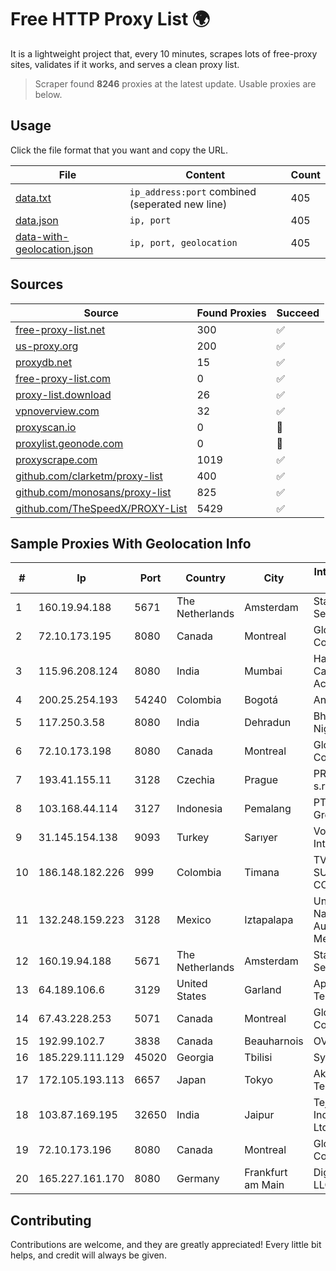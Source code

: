 
# Free HTTP Proxy List 🌍

It is a lightweight project that, every 10 minutes, scrapes lots of free-proxy sites, validates if it works, and serves a clean proxy list.


> Scraper found **8246** proxies at the latest update. Usable proxies are below.

## Usage

Click the file format that you want and copy the URL.


|File|Content|Count|
|----|-------|-----|
|[data.txt](https://raw.githubusercontent.com/themiralay/Proxy-List-World/master/data.txt)|`ip_address:port` combined (seperated new line)|405|
|[data.json](https://raw.githubusercontent.com/themiralay/Proxy-List-World/master/data.json)|`ip, port`|405|
|[data-with-geolocation.json](https://raw.githubusercontent.com/themiralay/Proxy-List-World/master/data-with-geolocation.json)|`ip, port, geolocation`|405|

## Sources

|Source|Found Proxies|Succeed|
|------|-------------|-------|
|[free-proxy-list.net](https://free-proxy-list.net)|300|✅|
|[us-proxy.org](https://www.us-proxy.org)|200|✅|
|[proxydb.net](http://proxydb.net)|15|✅|
|[free-proxy-list.com](https://free-proxy-list.com/?page=&port=&type%5B%5D=http&type%5B%5D=https&up_time=0&search=Search)|0|✅|
|[proxy-list.download](https://www.proxy-list.download/HTTP)|26|✅|
|[vpnoverview.com](https://vpnoverview.com/privacy/anonymous-browsing/free-proxy-servers)|32|✅|
|[proxyscan.io](https://www.proxyscan.io)|0|🚫|
|[proxylist.geonode.com](https://proxylist.geonode.com/api/proxy-list?limit=300&page=1&sort_by=lastChecked&sort_type=desc&protocols=http,https)|0|🚫|
|[proxyscrape.com](https://api.proxyscrape.com/v2/?request=displayproxies&protocol=http&timeout=10000&country=all&ssl=all&anonymity=all)|1019|✅|
|[github.com/clarketm/proxy-list](https://raw.githubusercontent.com/clarketm/proxy-list/master/proxy-list-raw.txt)|400|✅|
|[github.com/monosans/proxy-list](https://raw.githubusercontent.com/monosans/proxy-list/main/proxies/http.txt)|825|✅|
|[github.com/TheSpeedX/PROXY-List](https://raw.githubusercontent.com/TheSpeedX/PROXY-List/master/http.txt)|5429|✅|


## Sample Proxies With Geolocation Info

|#|Ip|Port|Country|City|Internet Service Provider|
|-|--|----|-------|----|-------------------------|
|1|160.19.94.188|5671|The Netherlands|Amsterdam|Stallion Network Services Limited|
|2|72.10.173.195|8080|Canada|Montreal|GloboTech Communications|
|3|115.96.208.124|8080|India|Mumbai|Hathway IP over Cable Internet Access|
|4|200.25.254.193|54240|Colombia|Bogotá|Andinet ON Line|
|5|117.250.3.58|8080|India|Dehradun|Bharat Sanchar Nigam Ltd|
|6|72.10.173.198|8080|Canada|Montreal|GloboTech Communications|
|7|193.41.155.11|3128|Czechia|Prague|PRAHA12.com s.r.o.|
|8|103.168.44.114|3127|Indonesia|Pemalang|PT CYB Media Group|
|9|31.145.154.138|9093|Turkey|Sarıyer|Vodafone Internal|
|10|186.148.182.226|999|Colombia|Timana|TV AZTECA SUCURSAL COLOMBIA|
|11|132.248.159.223|3128|Mexico|Iztapalapa|Universidad Nacional Autonoma de Mexico|
|12|160.19.94.188|5671|The Netherlands|Amsterdam|Stallion Network Services Limited|
|13|64.189.106.6|3129|United States|Garland|Apogee Telecom Inc.|
|14|67.43.228.253|5071|Canada|Montreal|GloboTech Communications|
|15|192.99.102.7|3838|Canada|Beauharnois|OVH SAS|
|16|185.229.111.129|45020|Georgia|Tbilisi|Sysnet LLC|
|17|172.105.193.113|6657|Japan|Tokyo|Akamai Technologies|
|18|103.87.169.195|32650|India|Jaipur|Tejays Industries Pvt Ltd|
|19|72.10.173.196|8080|Canada|Montreal|GloboTech Communications|
|20|165.227.161.170|8080|Germany|Frankfurt am Main|DigitalOcean, LLC|



## Contributing

Contributions are welcome, and they are greatly appreciated! Every
little bit helps, and credit will always be given.

